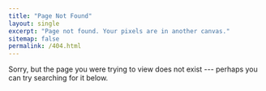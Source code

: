 ```yaml
---
title: "Page Not Found"
layout: single
excerpt: "Page not found. Your pixels are in another canvas."
sitemap: false
permalink: /404.html
---
```


Sorry, but the page you were trying to view does not exist ---
perhaps you can try searching for it below.



<script type="text/javascript">
	var GOOG_FIXURL_LANG = 'en';
	var GOOG_FIXURL_SITE = '{{ site.url }}'
</script>

<script type="text/javascript" src="//linkhelp.clients.google.com/tbproxy/lh/wm/fixurl.js">
</script>